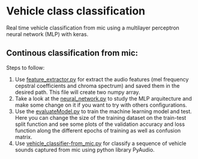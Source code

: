# Vehicle class classification

Real time vehicle classification from mic using a multilayer perceptron neural network (MLP) with keras.

## Continous classification from mic:

Steps to follow:

1. Use [feature_extractor.py](https://github.com/Mro939/Real-time-vehicle-classification-using-neural-networks/blob/main/features_extractor.py) for extract the audio features (mel frequency cepstral coefficients and chroma spectrum) and saved them in the desired path. This file will create two numpy array.
2. Take a look at the [neural_network.py](https://github.com/Mro939/Real-time-vehicle-classification-using-neural-networks/blob/main/neural_network.py) to study the MLP arquitecture and make some change on it if you want to try with others configurations. 
3. Use the [evaluateModel.py](https://github.com/Mro939/Real-time-vehicle-classification-using-neural-networks/blob/main/modelEvaluation.py) to train the machine learning model and test. Here you can change the size of the training dataset on the train-test split function and see some plots of the validation accuracy and loss function along the different epochs of training as well as confusion matrix.
4. Use [vehicle_classifier-from_mic.py](https://github.com/Mro939/Real-time-vehicle-classification-using-neural-networks/blob/main/vehicle_classifier-from_mic.py) for classify a sequence of vehicle sounds captured from mic using python library PyAudio.
